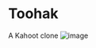 # Toohak
A Kahoot clone
![image](https://github.com/gunshycs/Toohak/assets/70672556/6966504f-cd73-4751-a12b-b11f763e4e69)

